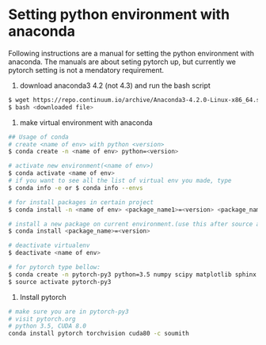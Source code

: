 # Setting python environment with anaconda

Following instructions are a manual for setting the python environment
with anaconda.
The manuals are about seting pytorch up, but currently we pytorch setting is
not a mendatory requirement.

1.  download anaconda3 4.2 (not 4.3) and run the bash script
```bash
$ wget https://repo.continuum.io/archive/Anaconda3-4.2.0-Linux-x86_64.sh
$ bash <downloaded file>
```

1. make virtual environment with anaconda
```bash
## Usage of conda
# create <name of env> with python <version>
$ conda create -n <name of env> python=<version>

# activate new environment(<name of env>)
$ conda activate <name of env>
# if you want to see all the list of virtual env you made, type 
$ conda info -e or $ conda info --envs

# for install packages in certain project
$ conda install -n <name of env> <package_name1>=<version> <package_name2>=<version>

# install a new package on current environment.(use this after source activate)
$ conda install <package_name>=<version>

# deactivate virtualenv
$ deactivate <name of env>
```

```bash
# for pytorch type bellow:
$ conda create -n pytorch-py3 python=3.5 numpy scipy matplotlib sphinx nose pillow jupyter nltk tqdm h5py pyyaml
$ source activate pytorch-py3
```

1. Install pytorch
```bash
# make sure you are in pytorch-py3
# visit pytorch.org
# python 3.5, CUDA 8.0
conda install pytorch torchvision cuda80 -c soumith
```
